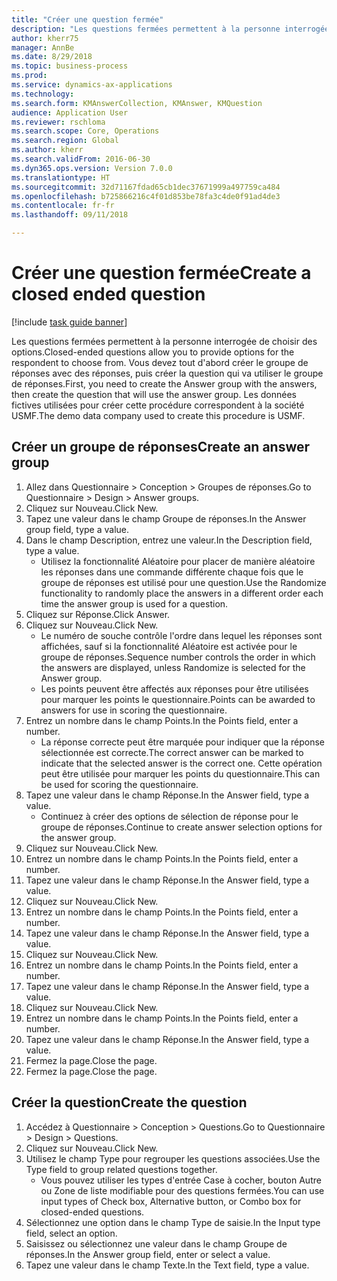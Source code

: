```yaml
--- 
title: "Créer une question fermée"
description: "Les questions fermées permettent à la personne interrogée de choisir des options."
author: kherr75
manager: AnnBe
ms.date: 8/29/2018
ms.topic: business-process
ms.prod: 
ms.service: dynamics-ax-applications
ms.technology: 
ms.search.form: KMAnswerCollection, KMAnswer, KMQuestion
audience: Application User
ms.reviewer: rschloma
ms.search.scope: Core, Operations
ms.search.region: Global
ms.author: kherr
ms.search.validFrom: 2016-06-30
ms.dyn365.ops.version: Version 7.0.0
ms.translationtype: HT
ms.sourcegitcommit: 32d71167fdad65cb1dec37671999a497759ca484
ms.openlocfilehash: b725866216c4f01d853be78fa3c4de0f91ad4de3
ms.contentlocale: fr-fr
ms.lasthandoff: 09/11/2018

---
```

# <a name="create-a-closed-ended-question"></a><span data-ttu-id="51fa0-103">Créer une question fermée</span><span class="sxs-lookup"><span data-stu-id="51fa0-103">Create a closed ended question</span></span>

[!include [task guide banner](../../includes/task-guide-banner.md)]

<span data-ttu-id="51fa0-104">Les questions fermées permettent à la personne interrogée de choisir des options.</span><span class="sxs-lookup"><span data-stu-id="51fa0-104">Closed-ended questions allow you to provide options for the respondent to choose from.</span></span> <span data-ttu-id="51fa0-105">Vous devez tout d'abord créer le groupe de réponses avec des réponses, puis créer la question qui va utiliser le groupe de réponses.</span><span class="sxs-lookup"><span data-stu-id="51fa0-105">First, you need to create the Answer group with the answers, then create the question that will use the answer group.</span></span> <span data-ttu-id="51fa0-106">Les données fictives utilisées pour créer cette procédure correspondent à la société USMF.</span><span class="sxs-lookup"><span data-stu-id="51fa0-106">The demo data company used to create this procedure is USMF.</span></span>


## <a name="create-an-answer-group"></a><span data-ttu-id="51fa0-107">Créer un groupe de réponses</span><span class="sxs-lookup"><span data-stu-id="51fa0-107">Create an answer group</span></span>
1. <span data-ttu-id="51fa0-108">Allez dans Questionnaire > Conception > Groupes de réponses.</span><span class="sxs-lookup"><span data-stu-id="51fa0-108">Go to Questionnaire > Design > Answer groups.</span></span>
2. <span data-ttu-id="51fa0-109">Cliquez sur Nouveau.</span><span class="sxs-lookup"><span data-stu-id="51fa0-109">Click New.</span></span>
3. <span data-ttu-id="51fa0-110">Tapez une valeur dans le champ Groupe de réponses.</span><span class="sxs-lookup"><span data-stu-id="51fa0-110">In the Answer group field, type a value.</span></span>
4. <span data-ttu-id="51fa0-111">Dans le champ Description, entrez une valeur.</span><span class="sxs-lookup"><span data-stu-id="51fa0-111">In the Description field, type a value.</span></span>
    * <span data-ttu-id="51fa0-112">Utilisez la fonctionnalité Aléatoire pour placer de manière aléatoire les réponses dans une commande différente chaque fois que le groupe de réponses est utilisé pour une question.</span><span class="sxs-lookup"><span data-stu-id="51fa0-112">Use the Randomize functionality to randomly place the answers in a different order each time the answer group is used for a question.</span></span>  
5. <span data-ttu-id="51fa0-113">Cliquez sur Réponse.</span><span class="sxs-lookup"><span data-stu-id="51fa0-113">Click Answer.</span></span>
6. <span data-ttu-id="51fa0-114">Cliquez sur Nouveau.</span><span class="sxs-lookup"><span data-stu-id="51fa0-114">Click New.</span></span>
    * <span data-ttu-id="51fa0-115">Le numéro de souche contrôle l'ordre dans lequel les réponses sont affichées, sauf si la fonctionnalité Aléatoire est activée pour le groupe de réponses.</span><span class="sxs-lookup"><span data-stu-id="51fa0-115">Sequence number controls the order in which the answers are displayed, unless Randomize is selected for the Answer group.</span></span>  
    * <span data-ttu-id="51fa0-116">Les points peuvent être affectés aux réponses pour être utilisées pour marquer les points le questionnaire.</span><span class="sxs-lookup"><span data-stu-id="51fa0-116">Points can be awarded to answers for use in scoring the questionnaire.</span></span>  
7. <span data-ttu-id="51fa0-117">Entrez un nombre dans le champ Points.</span><span class="sxs-lookup"><span data-stu-id="51fa0-117">In the Points field, enter a number.</span></span>
    * <span data-ttu-id="51fa0-118">La réponse correcte peut être marquée pour indiquer que la réponse sélectionnée est correcte.</span><span class="sxs-lookup"><span data-stu-id="51fa0-118">The correct answer can be marked to indicate that the selected answer is the correct one.</span></span> <span data-ttu-id="51fa0-119">Cette opération peut être utilisée pour marquer les points du questionnaire.</span><span class="sxs-lookup"><span data-stu-id="51fa0-119">This can be used for scoring the questionnaire.</span></span>  
8. <span data-ttu-id="51fa0-120">Tapez une valeur dans le champ Réponse.</span><span class="sxs-lookup"><span data-stu-id="51fa0-120">In the Answer field, type a value.</span></span>
    * <span data-ttu-id="51fa0-121">Continuez à créer des options de sélection de réponse pour le groupe de réponses.</span><span class="sxs-lookup"><span data-stu-id="51fa0-121">Continue to create answer selection options for the answer group.</span></span>  
9. <span data-ttu-id="51fa0-122">Cliquez sur Nouveau.</span><span class="sxs-lookup"><span data-stu-id="51fa0-122">Click New.</span></span>
10. <span data-ttu-id="51fa0-123">Entrez un nombre dans le champ Points.</span><span class="sxs-lookup"><span data-stu-id="51fa0-123">In the Points field, enter a number.</span></span>
11. <span data-ttu-id="51fa0-124">Tapez une valeur dans le champ Réponse.</span><span class="sxs-lookup"><span data-stu-id="51fa0-124">In the Answer field, type a value.</span></span>
12. <span data-ttu-id="51fa0-125">Cliquez sur Nouveau.</span><span class="sxs-lookup"><span data-stu-id="51fa0-125">Click New.</span></span>
13. <span data-ttu-id="51fa0-126">Entrez un nombre dans le champ Points.</span><span class="sxs-lookup"><span data-stu-id="51fa0-126">In the Points field, enter a number.</span></span>
14. <span data-ttu-id="51fa0-127">Tapez une valeur dans le champ Réponse.</span><span class="sxs-lookup"><span data-stu-id="51fa0-127">In the Answer field, type a value.</span></span>
15. <span data-ttu-id="51fa0-128">Cliquez sur Nouveau.</span><span class="sxs-lookup"><span data-stu-id="51fa0-128">Click New.</span></span>
16. <span data-ttu-id="51fa0-129">Entrez un nombre dans le champ Points.</span><span class="sxs-lookup"><span data-stu-id="51fa0-129">In the Points field, enter a number.</span></span>
17. <span data-ttu-id="51fa0-130">Tapez une valeur dans le champ Réponse.</span><span class="sxs-lookup"><span data-stu-id="51fa0-130">In the Answer field, type a value.</span></span>
18. <span data-ttu-id="51fa0-131">Cliquez sur Nouveau.</span><span class="sxs-lookup"><span data-stu-id="51fa0-131">Click New.</span></span>
19. <span data-ttu-id="51fa0-132">Entrez un nombre dans le champ Points.</span><span class="sxs-lookup"><span data-stu-id="51fa0-132">In the Points field, enter a number.</span></span>
20. <span data-ttu-id="51fa0-133">Tapez une valeur dans le champ Réponse.</span><span class="sxs-lookup"><span data-stu-id="51fa0-133">In the Answer field, type a value.</span></span>
21. <span data-ttu-id="51fa0-134">Fermez la page.</span><span class="sxs-lookup"><span data-stu-id="51fa0-134">Close the page.</span></span>
22. <span data-ttu-id="51fa0-135">Fermez la page.</span><span class="sxs-lookup"><span data-stu-id="51fa0-135">Close the page.</span></span>

## <a name="create-the-question"></a><span data-ttu-id="51fa0-136">Créer la question</span><span class="sxs-lookup"><span data-stu-id="51fa0-136">Create the question</span></span>
1. <span data-ttu-id="51fa0-137">Accédez à Questionnaire > Conception > Questions.</span><span class="sxs-lookup"><span data-stu-id="51fa0-137">Go to Questionnaire > Design > Questions.</span></span>
2. <span data-ttu-id="51fa0-138">Cliquez sur Nouveau.</span><span class="sxs-lookup"><span data-stu-id="51fa0-138">Click New.</span></span>
3. <span data-ttu-id="51fa0-139">Utilisez le champ Type pour regrouper les questions associées.</span><span class="sxs-lookup"><span data-stu-id="51fa0-139">Use the Type field to group related questions together.</span></span>
    * <span data-ttu-id="51fa0-140">Vous pouvez utiliser les types d'entrée Case à cocher, bouton Autre ou Zone de liste modifiable pour des questions fermées.</span><span class="sxs-lookup"><span data-stu-id="51fa0-140">You can use input types of Check box, Alternative button, or Combo box for closed-ended questions.</span></span>  
4. <span data-ttu-id="51fa0-141">Sélectionnez une option dans le champ Type de saisie.</span><span class="sxs-lookup"><span data-stu-id="51fa0-141">In the Input type field, select an option.</span></span>
5. <span data-ttu-id="51fa0-142">Saisissez ou sélectionnez une valeur dans le champ Groupe de réponses.</span><span class="sxs-lookup"><span data-stu-id="51fa0-142">In the Answer group field, enter or select a value.</span></span>
6. <span data-ttu-id="51fa0-143">Tapez une valeur dans le champ Texte.</span><span class="sxs-lookup"><span data-stu-id="51fa0-143">In the Text field, type a value.</span></span>


